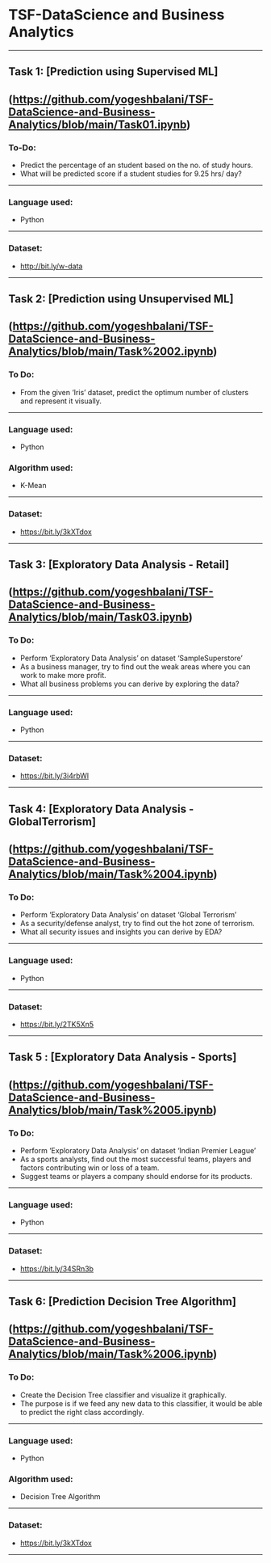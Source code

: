 # TSF-DataScience and Business Analytics
 ----
## Task 1: [Prediction using Supervised ML]
 (https://github.com/yogeshbalani/TSF-DataScience-and-Business-Analytics/blob/main/Task01.ipynb)
 ----
### To-Do:
   - Predict the percentage of an student based on the no. of study hours.
   - What will be predicted score if a student studies for 9.25 hrs/ day?
----   
### Language used:
   - Python
----
### Dataset:
   - http://bit.ly/w-data
----
## Task 2: [Prediction using Unsupervised  ML]
 (https://github.com/yogeshbalani/TSF-DataScience-and-Business-Analytics/blob/main/Task%2002.ipynb)
 ----
### To Do: 
  - From the given ‘Iris’ dataset, predict the optimum number of clusters and represent it visually.
----   
### Language used:
   - Python
### Algorithm used: 
   - K-Mean
----
### Dataset:
   - https://bit.ly/3kXTdox
----
## Task 3: [Exploratory Data Analysis - Retail]
 (https://github.com/yogeshbalani/TSF-DataScience-and-Business-Analytics/blob/main/Task03.ipynb)
 ----
### To Do: 
  - Perform ‘Exploratory Data Analysis’ on dataset ‘SampleSuperstore’
  - As a business manager, try to find out the weak areas where you can work to make more profit.
  - What all business problems you can derive by exploring the data?
----   
### Language used:
   - Python
----
### Dataset:
   - https://bit.ly/3i4rbWl
----
## Task 4: [Exploratory Data Analysis - GlobalTerrorism]
 (https://github.com/yogeshbalani/TSF-DataScience-and-Business-Analytics/blob/main/Task%2004.ipynb)
 ----
### To Do: 
  - Perform ‘Exploratory Data Analysis’ on dataset ‘Global Terrorism’
  - As a security/defense analyst, try to find out the hot zone of terrorism.
  - What all security issues and insights you can derive by EDA?
----   
### Language used:
   - Python
----
### Dataset:
   - https://bit.ly/2TK5Xn5
----
## Task 5 : [Exploratory Data Analysis - Sports]
 (https://github.com/yogeshbalani/TSF-DataScience-and-Business-Analytics/blob/main/Task%2005.ipynb)
 ----
### To Do: 
  - Perform ‘Exploratory Data Analysis’ on dataset ‘Indian Premier League’
  - As a sports analysts, find out the most successful teams, players and factors contributing win or loss of a team.
  - Suggest teams or players a company should endorse for its products.
----   
### Language used:
   - Python
----
### Dataset:
   - https://bit.ly/34SRn3b
----
## Task 6: [Prediction Decision Tree Algorithm]
 (https://github.com/yogeshbalani/TSF-DataScience-and-Business-Analytics/blob/main/Task%2006.ipynb)
 ----
### To Do: 
  - Create the Decision Tree classifier and visualize it graphically.
  - The purpose is if we feed any new data to this classifier, it would be able to predict the right class accordingly.
----   
### Language used:
   - Python
### Algorithm used: 
   -  Decision Tree Algorithm
----
### Dataset:
   - https://bit.ly/3kXTdox
----

